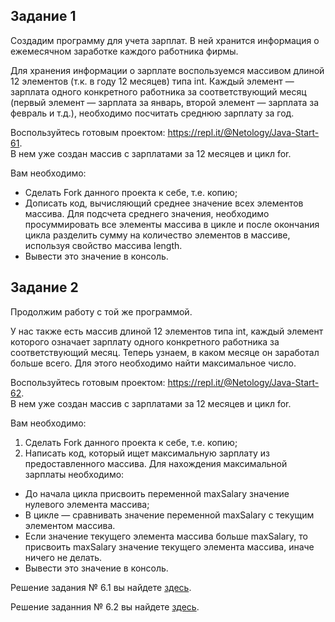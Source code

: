 <h2>Задание 1</h2>
<p>Создадим программу для учета зарплат. В ней хранится информация о ежемесячном заработке каждого работника фирмы.</p>
<p>Для хранения информации о зарплате воспользуемся массивом длиной 12 элементов (т.к. в году 12 месяцев) типа int. Каждый элемент — зарплата одного конкретного работника за соответствующий месяц (первый элемент — зарплата за январь, второй элемент — зарплата за февраль и т.д.), необходимо посчитать среднюю зарплату за год.</p>
<p>Воспользуйтесь готовым проектом: <a href="https://repl.it/@Netology/Java-Start-61">https://repl.it/@Netology/Java-Start-61</a>.<br>
В нем уже создан массив с зарплатами за 12 месяцев и цикл for.</p>
<p>Вам необходимо:</p>
<ul>
<li>Сделать Fork данного проекта к себе, т.е. копию;</li>
<li>Дописать код, вычисляющий среднее значение всех элементов массива. Для подсчета среднего значения, необходимо просуммировать все элементы массива в цикле и после окончания цикла разделить сумму на количество элементов в массиве, используя свойство массива length.</li>
<li>Вывести это значение в консоль.</li>
</ul>
<h2>Задание 2</h2>
<p>Продолжим работу с той же программой.</p>
<p>У нас также есть массив длиной 12 элементов типа int, каждый элемент которого означает зарплату одного конкретного работника за соответствующий месяц. Теперь узнаем, в каком месяце он заработал больше всего. Для этого необходимо найти максимальное число.</p>
<p>Воспользуйтесь готовым проектом: <a href="https://repl.it/@Netology/Java-Start-62">https://repl.it/@Netology/Java-Start-62</a>.<br>
В нем уже создан массив с зарплатами за 12 месяцев и цикл for.</p>
<p>Вам необходимо:</p>
<ol>
<li>Сделать Fork данного проекта к себе, т.е. копию;</li>
<li>Написать код, который ищет максимальную зарплату из предоставленного массива. Для нахождения максимальной зарплаты необходимо:</li>
</ol>
<ul>
<li>До начала цикла присвоить переменной maxSalary значение нулевого элемента массива;</li>
<li>В цикле — сравнивать значение переменной maxSalary c текущим элементом массива.</li>
<li>Если значение текущего элемента массива больше maxSalary, то присвоить maxSalary значение текущего элемента массива, иначе ничего не делать.</li>
<li>Вывести это значение в консоль.</li>
</ul>

<p>Решение задания № 6.1 вы найдете <a href="https://repl.it/@Netology/Java-Start-61-Solution">здесь</a>.</p>


<p>Решение заданния № 6.2 вы найдете <a href="https://repl.it/@Netology/Java-Start-62-Solution">здесь</a>.</p>


